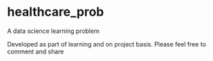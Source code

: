 # healthcare_prob
A data science learning problem

Developed as part of learning and on project basis. Please feel free to comment and share

